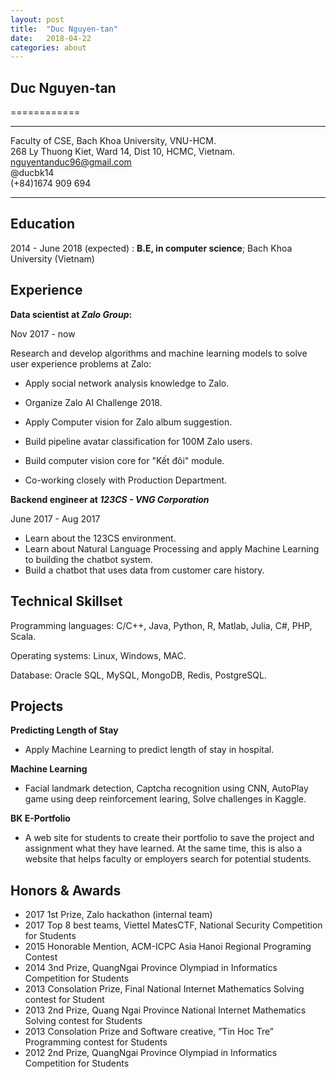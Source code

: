 ```yaml
---
layout: post
title:  "Duc Nguyen-tan"
date:   2018-04-22
categories: about
---
```



## Duc Nguyen-tan
============

-------------------    
Faculty of CSE, Bach Khoa University, VNU-HCM.  
268 Ly Thuong Kiet, Ward 14, Dist 10, HCMC, Vietnam.
nguyentanduc96@gmail.com  
@ducbk14  
(+84)1674 909 694

----------------------------


Education
---------
2014 - June 2018 (expected) :   **B.E, in computer science**; Bach Khoa University (Vietnam)


Experience
----------

**Data scientist at _Zalo Group_:**

Nov 2017 - now

Research and develop algorithms and machine learning models to solve user experience problems at Zalo:

* Apply social network analysis knowledge to Zalo.

* Organize Zalo AI Challenge 2018.

* Apply Computer vision for Zalo album suggestion.

* Build pipeline avatar classification for 100M Zalo users.

* Build computer vision core for "Kết đôi" module.

* Co-working closely with Production Department.

**Backend engineer at _123CS - VNG Corporation_**

June 2017 - Aug 2017

* Learn about the 123CS environment.
* Learn about Natural Language Processing and apply Machine Learning to building the chatbot system.
* Build a chatbot that uses data from customer care history.


Technical Skillset
--------------------

Programming languages: C/C++, Java, Python, R, Matlab, Julia, C#, PHP, Scala.

Operating systems: Linux, Windows, MAC.

Database: Oracle SQL, MySQL, MongoDB, Redis, PostgreSQL.

Projects
--------------------

**Predicting Length of Stay**

 * Apply Machine Learning to predict length of stay in hospital.

**Machine Learning**
* Facial landmark detection, Captcha recognition using CNN, AutoPlay game using deep reinforcement learing, Solve challenges in Kaggle.

**BK E-Portfolio**

 * A web site for students to create their portfolio to save the project and assignment what they have learned. At the same time, this is also a website that helps faculty or employers search for potential students.

Honors & Awards
--------------------
* 2017 1st Prize, Zalo hackathon (internal team)
* 2017 Top 8 best teams, Viettel MatesCTF, National Security Competition for Students
* 2015 Honorable Mention, ACM-ICPC Asia Hanoi Regional Programing Contest
* 2014 3nd Prize, QuangNgai Province Olympiad in Informatics Competition for Students
* 2013 Consolation Prize, Final National Internet Mathematics Solving contest for Student
* 2013 2nd Prize, Quang Ngai Province National Internet Mathematics Solving contest for Students
* 2013 Consolation Prize and Software creative, ”Tin Hoc Tre” Programming contest for Students
* 2012 2nd Prize, QuangNgai Province Olympiad in Informatics Competition for Students
